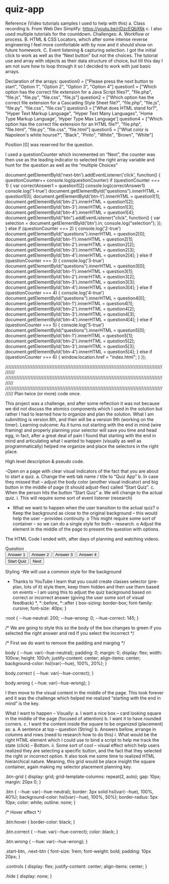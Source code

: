 # quiz-app
Reference (Video tutorials samples I used to help with this)
a.	Class recording
b.	From Web Dev Simplify: https://youtu.be/riDzcEQbX6k
c.	I also used multiple tutorials for the countdown.
Challenges:
A.	Workflow or process.
B.	HTML & CSS Locators, which after some intense reverse engineering I feel more comfortable with by now and it should show on future homework.
C.	Event listening & capturing selection.  I got the initial click to work as well as the “Next button” but not the choices.
The tutorial use and array with objects as their data structure of choice, but till this day I am not sure how to loop through it so I decided to work with just basic arrays.

Declaration of the arrays:
question0 = ["Please press the next button to start", "Option 1", "Option 2", "Option 3", "Option 4"]
question1 = ["Which option has the correct file extension for a Java Script files?", "file.php", "file.js", "file.py", "file.css", "file.js"]
question2 = ["Which option has the correct file extension for a Cascading Style Sheet file?", "file.php", "file.js", "file.py", "file.css", "file.css"]
question3 = ["What does HTML stand for?", "Hyper Text Markup Language", "Hyper Text Many Languages", 'Home Type Markup Language', 'Hyper Type Max Language']
question4 = ["Which option has the correct file extension for an HTML file?", "file.php", "file.html", "file.py", "file.css", "file.html"]
question5 = ["What color is Napoleon's white hourse?", "Black", "Pinto", "White", "Brown", "White"]

Position [0] was reserved for the question.

I used a questionCounter which incremented on “Next”, the counter was then use as the leading indicator to selected the right array variable and hunt for the question as well as the “multiple Choices”

document.getElementById('next-btn').addEventListener('click', function() {
    questionCounter++
    console.log(questionCounter)
    if (questionCounter === 1) {
        var correctAnswer1 = question1[2]
        console.log(correctAnswer1)
        console.log('1-true')
        document.getElementById("questions").innerHTML = question1[0];
        document.getElementById('btn-1').innerHTML = question1[1];
        document.getElementById('btn-2').innerHTML = question1[2];
        document.getElementById('btn-3').innerHTML = question1[3];
        document.getElementById('btn-4').innerHTML = question1[4];
        document.getElementById("btn").addEventListener("click", function() {
            var selection = document.getElementById('btn').in;
            console.log("selection");
        });
    } else if (questionCounter === 2) {
        console.log('2-true')
        document.getElementById("questions").innerHTML = question2[0];
        document.getElementById('btn-1').innerHTML = question2[1];
        document.getElementById('btn-2').innerHTML = question2[2];
        document.getElementById('btn-3').innerHTML = question2[3];
        document.getElementById('btn-4').innerHTML = question2[4];
    } else if (questionCounter === 3) {
        console.log('3-true')
        document.getElementById("questions").innerHTML = question3[0];
        document.getElementById('btn-1').innerHTML = question3[1];
        document.getElementById('btn-2').innerHTML = question3[2];
        document.getElementById('btn-3').innerHTML = question3[3];
        document.getElementById('btn-4').innerHTML = question3[4];
    } else if (questionCounter === 4) {
        console.log('4-true')
        document.getElementById("questions").innerHTML = question4[0];
        document.getElementById('btn-1').innerHTML = question4[1];
        document.getElementById('btn-2').innerHTML = question4[2];
        document.getElementById('btn-3').innerHTML = question4[3];
        document.getElementById('btn-4').innerHTML = question4[4];
    } else if (questionCounter === 5) {
        console.log('5-true')
        document.getElementById("questions").innerHTML = question5[0];
        document.getElementById('btn-1').innerHTML = question5[1];
        document.getElementById('btn-2').innerHTML = question5[2];
        document.getElementById('btn-3').innerHTML = question5[3];
        document.getElementById('btn-4').innerHTML = question5[4];
    } else if (questionCounter === 6) {
        window.location.href = "index.html";
    }
});





/////////////////////////////////////////////////////////////////////////////////////////////////////////
////////////////////////////////////////////////////////////////////////////////////////////////////////
////////////////////////////////////////////////////////////////////////////////////////////////////////
Plan twice (or more) code once.

This project was a challenge, and after some reflection it was not because we did not discuss the atomics components which I used in the solution but rather I had to learned how to organize and plan the solution.  What I am submitting is version 8th, and their will be a version 9th (working on the timer).
Learning outcome:
As it turns out starting with the end in mind (wire framing) and properly planning your selector will save you time and head egg, in fact, after a great deal of pain I found that starting with the end in mind and articulating what I wanted to happen (visually as well as programmatically) helped me organize and place the selectors in the right place.

High level description & pseudo code.

-Open on a page with clear visual indicators of the fact that you are about to start a quiz.
a.	Change the web tab name / title to “Quiz App”
b.	In case they missed that – adjust the body color (another visual indicator) and big button in the middle of page (it should adjust-flex) called “Start Quiz”.
c.	When the person hits the button “Start Quiz”
a.	We will change to the actual quiz.
i.	This will require some sort of event listener (research)

-	What we want to happen when the user transition to the actual quiz?
o	Keep the background as close to the original background – this would help the user – provides continuity.
o	This might require some sort of container – so we can do a single style for both – research.
o	Adjust the element in the middle of the page to present the question with options.

The HTML Code I ended with, after days of planning and watching videos.
<div class="container">
        <div class='timer'>
            <div id="question-container" class="hide">
                <div id="question">Question</div>
                <div id="answer-buttons" class="btn-grid">
                    <button class="btn">Answer 1</button>
                    <button class="btn">Answer 2</button>
                    <button class="btn">Answer 3</button>
                    <button class="btn">Answer 4</button>
                </div>
            </div>
        </div>
        <div class="controls">
            <button id="start-btn" class="start-btn btn">Start Quiz</button>
            <button id="next-btn" class="next-btn btn hide">Next</button>
        </div>


Styling
-We will use a common style for the background
- Thanks to YouTube I learn that you could create classes selector (pre-plan, lots of it) style them, keep them hidden and then use them based on events – I am using this to adjust the quiz background based on correct or incorrect answer (giving the user some sort of visual feedback)
*,
*::before,
*::after {
    box-sizing: border-box;
    font-family: cursive;
    font-size: 40px;
}

:root {
    --hue-neutral: 200;
    --hue-wrong: 0;
    --hue-correct: 145;
}

/* We are going to style this so the body of the box changes to green if you selected the right answer and red if you select the incorrect */

/* First we do want to remove the padding and marging */

body {
    --hue: var(--hue-neutral);
    padding: 0;
    margin: 0;
    display: flex;
    width: 100vw;
    height: 100vh;
    justify-content: center;
    align-items: center;
    background-color: hsl(var(--hue), 100%, 20%);
}

body.correct {
    --hue: var(--hue-correct);
}

body.wrong {
    --hue: var(--hue-wrong);
}


I then move to the visual content in the middle of the page.  This took forever and it was the challenge which helped me realized “starting with the end in mind” is the key.

What I want to happen – Visually:
a.	I want a nice box – card looking square in the middle of the page (focused of attention)
b.	I want it to have rounded corners.
c.	I want the content inside the square to be organized (placement) as:
a.	A sentence at top – question (String)
b.	Answers bellow, arrange in columns and rows (need to research how to do this)
i.	What would be the right HTML element which I could use to bind a script to help me track the state (click) – Bottom.
ii.	Some sort of cool – visual effect which help users realized they are selecting a specific button, and the fact that they selected the right or incorrect option.
It also took me some time to realized HTML hierarchical nature.  Meaning, this grid would be place insight the square container, again making my selector placement planning key.

.btn-grid {
    display: grid;
    grid-template-columns: repeat(2, auto);
    gap: 10px;
    margin: 20px 0;
}

.btn {
    --hue: var(--hue-neutral);
    border: 3px solid hsl(var(--hue), 100%, 40%);
    background-color: hsl(var(--hue), 100%, 50%);
    border-radius: 5px 10px;
    color: white;
    outline: none;
}

/* Hover effect */

.btn:hover {
    border-color: black;
}

.btn.correct {
    --hue: var(--hue-correct);
    color: black;
}

.btn.wrong {
    --hue: var(--hue-wrong);
}

.start-btn,
.next-btn {
    font-size: 1rem;
    font-weight: bold;
    padding: 10px 20px;
}

.controls {
    display: flex;
    justify-content: center;
    align-items: center;
}

.hide {
    display: none;
}



